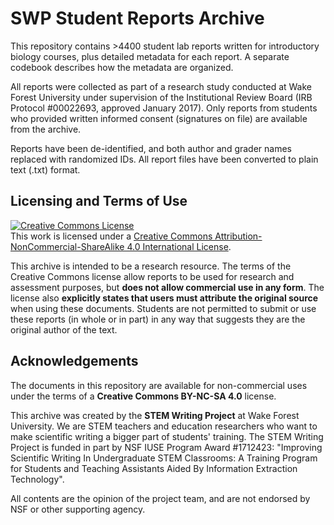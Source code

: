 # SWP Student Reports Archive

This repository contains >4400 student lab reports written for introductory biology courses, plus detailed metadata for each report. A separate codebook describes how the metadata are organized.

All reports were collected as part of a research study conducted at Wake Forest University under supervision of the Institutional Review Board (IRB Protocol #00022693, approved January 2017). Only reports from students who provided written informed consent (signatures on file) are available from the archive. 

Reports have been de-identified, and both author and grader names replaced with randomized IDs. All report files have been converted to plain text (.txt) format.

## Licensing and Terms of Use

<a rel="license" href="http://creativecommons.org/licenses/by-nc-sa/4.0/"><img alt="Creative Commons License" style="border-width:0" src="https://i.creativecommons.org/l/by-nc-sa/4.0/88x31.png" /></a><br />This work is licensed under a <a rel="license" href="http://creativecommons.org/licenses/by-nc-sa/4.0/">Creative Commons Attribution-NonCommercial-ShareAlike 4.0 International License</a>.

This archive is intended to be a research resource. The terms of the Creative Commons license allow reports to be used for research and assessment purposes, but __does not allow commercial use in any form__. The license also __explicitly states that users must attribute the original source__ when using these documents. Students are not permitted to submit or use these reports (in whole or in part) in any way that suggests they are the original author of the text. 

## Acknowledgements

The documents in this repository are available for non-commercial uses under the terms of a __Creative Commons BY-NC-SA 4.0__ license. 

This archive was created by the __STEM Writing Project__ at Wake Forest University. We are STEM teachers and education researchers who want to make scientific writing a bigger part of students' training. The STEM Writing Project is funded in part by NSF IUSE Program Award #1712423: "Improving Scientific Writing In Undergraduate STEM Classrooms: A Training Program for Students and Teaching Assistants Aided By Information Extraction Technology".

All contents are the opinion of the project team, and are not endorsed by NSF or other supporting agency.


